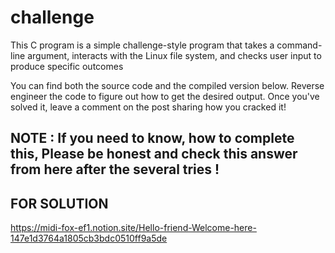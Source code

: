 # challenge
This C program is a simple challenge-style program that takes a command-line argument, interacts with the Linux file system, and checks user input to produce specific outcomes

You can find both the source code and the compiled version below. Reverse engineer the code to figure out how to get the desired output. Once you've solved it, leave a comment on the post sharing how you cracked it!

## NOTE : If you need to know, how to complete this, Please be honest and check this answer from here after the several tries ! 

## FOR SOLUTION
https://midi-fox-ef1.notion.site/Hello-friend-Welcome-here-147e1d3764a1805cb3bdc0510ff9a5de
